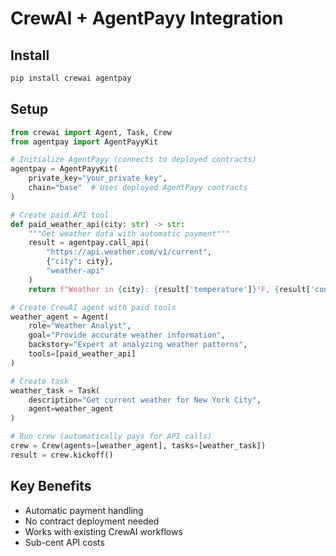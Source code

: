# CrewAI + AgentPayy Integration

## Install
```bash
pip install crewai agentpay
```

## Setup
```python
from crewai import Agent, Task, Crew
from agentpay import AgentPayyKit

# Initialize AgentPayy (connects to deployed contracts)
agentpay = AgentPayyKit(
    private_key="your_private_key",
    chain="base"  # Uses deployed AgentPayy contracts
)

# Create paid API tool
def paid_weather_api(city: str) -> str:
    """Get weather data with automatic payment"""
    result = agentpay.call_api(
        "https://api.weather.com/v1/current",
        {"city": city},
        "weather-api"
    )
    return f"Weather in {city}: {result['temperature']}°F, {result['condition']}"

# Create CrewAI agent with paid tools
weather_agent = Agent(
    role="Weather Analyst",
    goal="Provide accurate weather information",
    backstory="Expert at analyzing weather patterns",
    tools=[paid_weather_api]
)

# Create task
weather_task = Task(
    description="Get current weather for New York City",
    agent=weather_agent
)

# Run crew (automatically pays for API calls)
crew = Crew(agents=[weather_agent], tasks=[weather_task])
result = crew.kickoff()
```

## Key Benefits
- Automatic payment handling
- No contract deployment needed
- Works with existing CrewAI workflows
- Sub-cent API costs 